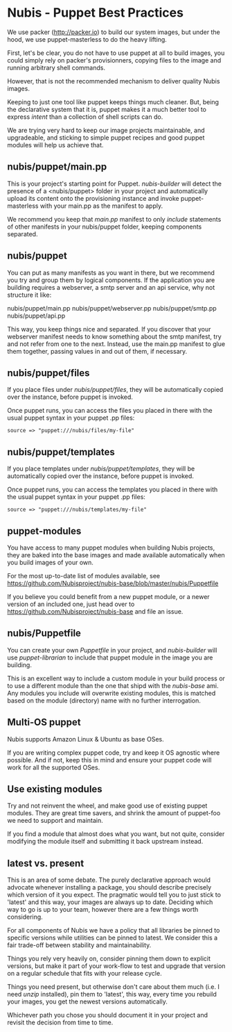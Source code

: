 ﻿# Nubis - Puppet Best Practices

We use packer (http://packer.io) to build our system images, but under the hood, we use puppet-masterless to do the heavy lifting.

First, let's be clear, you do not have to use puppet at all to build images, you could simply rely on packer's provisionners, copying files to the image and running arbitrary shell commands.

However, that is not the recommended mechanism to deliver quality Nubis images.

Keeping to just one tool like puppet keeps things much cleaner. But, being the declarative system that it is, puppet makes it a much better tool to express *intent* than a collection of shell scripts can do.

We are trying very hard to keep our image projects maintainable, and upgradeable, and sticking to simple puppet recipes and good puppet modules will help us achieve that.

## nubis/puppet/main.pp

This is your project's starting point for Puppet. *nubis-builder* will detect the presence of a <nubis/puppet> folder in your project and automatically upload its content onto the provisioning instance and invoke puppet-masterless with your main.pp as the manifest to apply.

We recommend you keep that *main.pp* manifest to only *include* statements of other manifests in your nubis/puppet folder, keeping components separated.

## nubis/puppet

You can put as many manifests as you want in there, but we recommend you try and group them by logical components. If the application you are building requires a webserver, a smtp server and an api service, why not structure it like:

 nubis/puppet/main.pp
 nubis/puppet/webserver.pp
 nubis/puppet/smtp.pp
 nubis/puppet/api.pp

This way, you keep things nice and separated. If you discover that your webserver manifest needs to know something about the smtp manifest, try and not refer from one to the next. Instead, use the main.pp manifest to glue them together, passing values in and out of them, if necessary.

## nubis/puppet/files

If you place files under *nubis/puppet/files*, they will be automatically copied over the instance, before puppet is invoked.

Once puppet runs, you can access the files you placed in there with the usual puppet syntax in your puppet .pp files:

    source => "puppet:///nubis/files/my-file"

## nubis/puppet/templates

If you place templates under *nubis/puppet/templates*, they will be automatically copied over the instance, before puppet is invoked.

Once puppet runs, you can access the templates you placed in there with the usual puppet syntax in your puppet .pp files:

    source => "puppet:///nubis/templates/my-file"

## puppet-modules

You have access to many puppet modules when building Nubis projects, they are baked into the base images and made available automatically when you build images of your own.

For the most up-to-date list of modules available, see https://github.com/Nubisproject/nubis-base/blob/master/nubis/Puppetfile

If you believe you could benefit from a new puppet module, or a newer version of an included one, just head over to https://github.com/Nubisproject/nubis-base and file an issue.

## nubis/Puppetfile

You can create your own *Puppetfile* in your project, and *nubis-builder* will use *puppet-librarian* to include that puppet module in the image you are building.

This is an excellent way to include a custom module in your build process or to use a different module than the one that shipd with the *nubis-base* ami. Any modules you include will overwrite existing modules, this is matched based on the module (directory) name with no further interrogation.

## Multi-OS puppet

Nubis supports Amazon Linux & Ubuntu as base OSes.

If you are writing complex puppet code, try and keep it OS agnostic where possible. And if not, keep this in mind and ensure your puppet code will work for all the supported OSes.

## Use existing modules

Try and not reinvent the wheel, and make good use of existing puppet modules. They are great time savers, and shrink the amount of puppet-foo we need to support and maintain.

If you find a module that almost does what you want, but not quite, consider modifying the module itself and submitting it back upstream instead.

## latest vs. present

This is an area of some debate. The purely declarative approach would advocate whenever installing a package, you should describe precisely which version of it you expect. The pragmatic would tell you to just stick to 'latest' and this way, your images are always up to date. Deciding which way to go is up to your team, however there are a few things worth considering.

For all components of Nubis we have a policy that all libraries be pinned to specific versions while utilities can be pinned to latest. We consider this a fair trade-off between stability and maintainability.

Things you rely very heavily on, consider pinning them down to explicit versions, but make it part of your work-flow to test and upgrade that version on a regular schedule that fits with your release cycle.

Things you need present, but otherwise don't care about them much (i.e. I need *unzip* installed), pin them to 'latest', this way, every time you rebuild your images, you get the newest versions automatically.

Whichever path you chose you should document it in your project and revisit the decision from time to time.

